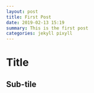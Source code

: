 ```yaml
---
layout: post
title: First Post
date: 2019-02-13 15:19
summary: This is the first post
categories: jekyll pixyll
---
```


# Title

## Sub-tile

